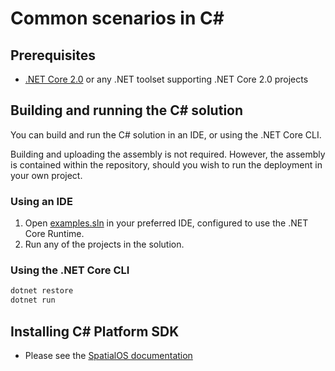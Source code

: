 # Common scenarios in C#

## Prerequisites
- [.NET Core 2.0](https://www.microsoft.com/net/core) or any .NET toolset supporting .NET Core 2.0 projects

## Building and running the C# solution

You can build and run the C# solution in an IDE, or using the .NET Core CLI.

Building and uploading the assembly is not required. However, the assembly is contained within the repository, should you wish to run the deployment in your own project.

### Using an IDE
1. Open [examples.sln](examples.sln) in your preferred IDE, configured to use the .NET Core Runtime.
2. Run any of the projects in the solution.

### Using the .NET Core CLI
   
```bash
dotnet restore
dotnet run
```

## Installing C# Platform SDK

* Please see the [SpatialOS documentation](https://docs.improbable.io/reference/latest/platform-sdk/introduction)

